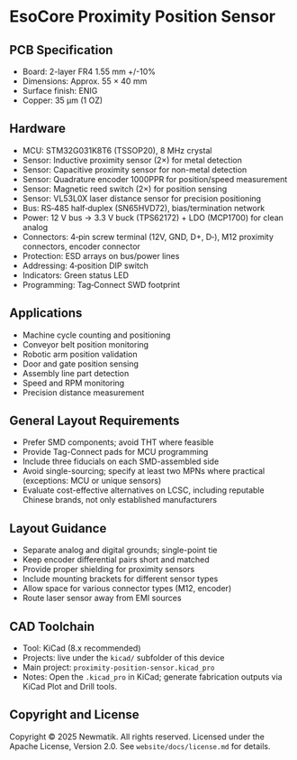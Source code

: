 # EsoCore Proximity Position Sensor

## PCB Specification

- Board: 2-layer FR4 1.55 mm +/-10%
- Dimensions: Approx. 55 × 40 mm
- Surface finish: ENIG
- Copper: 35 µm (1 OZ)

## Hardware

- MCU: STM32G031K8T6 (TSSOP20), 8 MHz crystal
- Sensor: Inductive proximity sensor (2×) for metal detection
- Sensor: Capacitive proximity sensor for non-metal detection
- Sensor: Quadrature encoder 1000PPR for position/speed measurement
- Sensor: Magnetic reed switch (2×) for position sensing
- Sensor: VL53L0X laser distance sensor for precision positioning
- Bus: RS‑485 half‑duplex (SN65HVD72), bias/termination network
- Power: 12 V bus → 3.3 V buck (TPS62172) + LDO (MCP1700) for clean analog
- Connectors: 4‑pin screw terminal (12V, GND, D+, D‑), M12 proximity connectors, encoder connector
- Protection: ESD arrays on bus/power lines
- Addressing: 4‑position DIP switch
- Indicators: Green status LED
- Programming: Tag‑Connect SWD footprint

## Applications

- Machine cycle counting and positioning
- Conveyor belt position monitoring
- Robotic arm position validation
- Door and gate position sensing
- Assembly line part detection
- Speed and RPM monitoring
- Precision distance measurement

## General Layout Requirements

- Prefer SMD components; avoid THT where feasible
- Provide Tag-Connect pads for MCU programming
- Include three fiducials on each SMD-assembled side
- Avoid single-sourcing; specify at least two MPNs where practical (exceptions: MCU or unique sensors)
- Evaluate cost-effective alternatives on LCSC, including reputable Chinese brands, not only established manufacturers

## Layout Guidance

- Separate analog and digital grounds; single-point tie
- Keep encoder differential pairs short and matched
- Provide proper shielding for proximity sensors
- Include mounting brackets for different sensor types
- Allow space for various connector types (M12, encoder)
- Route laser sensor away from EMI sources

## CAD Toolchain

- Tool: KiCad (8.x recommended)
- Projects: live under the `kicad/` subfolder of this device
- Main project: `proximity-position-sensor.kicad_pro`
- Notes: Open the `.kicad_pro` in KiCad; generate fabrication outputs via KiCad Plot and Drill tools.

## Copyright and License

Copyright © 2025 Newmatik. All rights reserved.
Licensed under the Apache License, Version 2.0. See `website/docs/license.md` for details.
